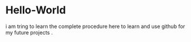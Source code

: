 # Hello-World
i am tring to learn the complete procedure here to learn and use github for my future projects .
